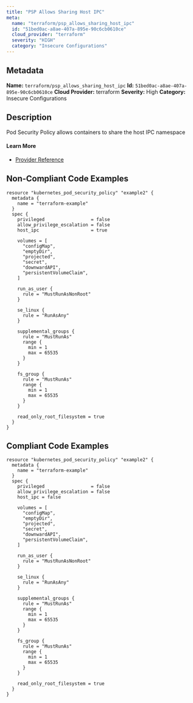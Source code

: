 ```yaml
---
title: "PSP Allows Sharing Host IPC"
meta:
  name: "terraform/psp_allows_sharing_host_ipc"
  id: "51bed0ac-a8ae-407a-895e-90c6cb0610ce"
  cloud_provider: "terraform"
  severity: "HIGH"
  category: "Insecure Configurations"
---
```

## Metadata
**Name:** `terraform/psp_allows_sharing_host_ipc`
**Id:** `51bed0ac-a8ae-407a-895e-90c6cb0610ce`
**Cloud Provider:** terraform
**Severity:** High
**Category:** Insecure Configurations
## Description
Pod Security Policy allows containers to share the host IPC namespace

#### Learn More

 - [Provider Reference](https://registry.terraform.io/providers/hashicorp/kubernetes/latest/docs/resources/pod_security_policy#host_ipc)

## Non-Compliant Code Examples
```kubernetes
resource "kubernetes_pod_security_policy" "example2" {
  metadata {
    name = "terraform-example"
  }
  spec {
    privileged                 = false
    allow_privilege_escalation = false
    host_ipc                   = true

    volumes = [
      "configMap",
      "emptyDir",
      "projected",
      "secret",
      "downwardAPI",
      "persistentVolumeClaim",
    ]

    run_as_user {
      rule = "MustRunAsNonRoot"
    }

    se_linux {
      rule = "RunAsAny"
    }

    supplemental_groups {
      rule = "MustRunAs"
      range {
        min = 1
        max = 65535
      }
    }

    fs_group {
      rule = "MustRunAs"
      range {
        min = 1
        max = 65535
      }
    }

    read_only_root_filesystem = true
  }
}

```

## Compliant Code Examples
```kubernetes
resource "kubernetes_pod_security_policy" "example2" {
  metadata {
    name = "terraform-example"
  }
  spec {
    privileged                 = false
    allow_privilege_escalation = false
    host_ipc = false

    volumes = [
      "configMap",
      "emptyDir",
      "projected",
      "secret",
      "downwardAPI",
      "persistentVolumeClaim",
    ]

    run_as_user {
      rule = "MustRunAsNonRoot"
    }

    se_linux {
      rule = "RunAsAny"
    }

    supplemental_groups {
      rule = "MustRunAs"
      range {
        min = 1
        max = 65535
      }
    }

    fs_group {
      rule = "MustRunAs"
      range {
        min = 1
        max = 65535
      }
    }

    read_only_root_filesystem = true
  }
}

```